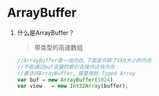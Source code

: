 # ArrayBuffer

1. 什么是ArrayBuffer？

   > 带类型的高速数组

   ```javascript
   //ArrayBuffer是一块内存,下面是开辟了1kb大小的内存
   //不能通过buf变量的索引去操作这块内存
   //要访问ArrayBuffer，需要用到 Typed Array
   var buf = new ArrayBuffer(1024)
   var view   = new Int32Array(buffer);
   ```

   